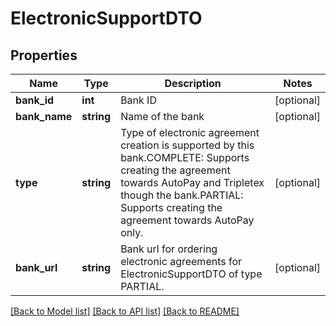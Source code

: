 # ElectronicSupportDTO

## Properties
Name | Type | Description | Notes
------------ | ------------- | ------------- | -------------
**bank_id** | **int** | Bank ID | [optional] 
**bank_name** | **string** | Name of the bank | [optional] 
**type** | **string** | Type of electronic agreement creation is supported by this bank.COMPLETE: Supports creating the agreement towards AutoPay and Tripletex though the bank.PARTIAL: Supports creating the agreement towards AutoPay only. | [optional] 
**bank_url** | **string** | Bank url for ordering electronic agreements for ElectronicSupportDTO of type PARTIAL. | [optional] 

[[Back to Model list]](../../README.md#documentation-for-models) [[Back to API list]](../../README.md#documentation-for-api-endpoints) [[Back to README]](../../README.md)

